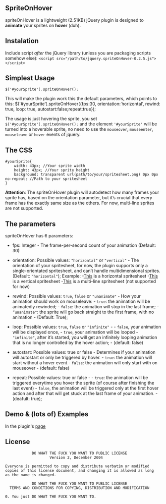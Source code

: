 ## SpriteOnHover
spriteOnHover is a lightweight (2.51KB) jQuery plugin is designed to **animate** your sprites on **hover** (duh). 

## Instalation
Include script *after* the jQuery library (unless you are packaging scripts somehow else):
`<script src="/path/to/jquery.spriteOnHover-0.2.5.js"></script>`

## Simplest Usage
    $('#yourSprite').spriteOnHover();

This will make the plugin work this the default parameters, which points to this:
    $('#yourSprite').spriteOnHover({fps:30, orientation:’horizontal’, rewind: true, loop: true, autostart:false;repeat:true});

The usage is just hovering the sprite, you set `$('#yourSprite').spriteOnHover();` and the element `'#yourSprite'` will be turned into a hoverable sprite, no need to use the `mouseover`, `mouseenter`, `mouseleave` or `hover` events of jquery.
	
## The CSS
    #yourSprite{
	    width: 43px; //Your sprite width
	    height: 43px; //Your sprite height
	    background: transparent url(path/to/your/spritesheet.png) 0px 0px no-repeat; //Path to your spritesheet
    }

**Attention**: The spriteOnHover plugin will autodetect how many frames your sprite has, based on the orientation parameter, but it’s crucial that every frame has the exactly same size as the others. For now, multi-line sprites are not supported.

## The parameters
spriteOnHover has 6 parameters:

- fps: Integer - The frame-per-second count of your animation (Default: 30)

- orientation: Possible values: `"horizontal"` or `"vertical"` - The orientation of your spritesheet, for now, the plugin supports only a single-orientated spritesheet, and can’t handle multidimensional sprites. (Default: `"horizontal"`);
Example:
-[This](http://apolinariopassos.com.br) is a horizontal spritesheet
-[This](http://apolinariopassos.com.br) is a vertical spritesheet
-[This](http://apolinariopassos.com.br) is a multi-line spritesheet (not supported for now)


- rewind: Possible values: `true`, `false` or `"unanimate"` - How your animation should work on mouseleave: 
                                                            - `true`: the animation will be animatedly rewinded; 
                                                            - `false`: the animation will stop in the last frame;
                                                            - `“unanimate"`: the sprite will go back straight to the first frame, with no animation 
                                                            - (Default: True);

- loop: Possible values: `true`, `false` or `"infinite"` - 
                                                         - `false`, your animation will be displayed once, 
                                                         - `true`, your animation will be looped
                                                         - `"infinite"`, after it’s started, you will get an infinitely looping animation that is no longer controlled by the hover action; 
                                                         - (default: false)

- autostart: Possible values: true or false - Determines if your animation will autostart or only be triggered by hover.
                                            - `true`: the animation will start without a hover event 
                                            - `false`: the animation will only start with on mouseover 
                                            - (default: false)

- repeat: Possible values: true or false - 
                                         - `true`: the animation will be triggered everytime you hover the sprite (of course after finishing the last event)
                                         - `false`, the animation will be triggered only at the first hover action and after that will get stuck at the last frame of your animation. 
                                         - (deafult: true); 

## Demo & (lots of) Examples
In the plugin's [page](http://www.apolinariopassos.com.br)

## License

                DO WHAT THE FUCK YOU WANT TO PUBLIC LICENSE
                        Version 2, December 2004

    Everyone is permitted to copy and distribute verbatim or modified
    copies of this license document, and changing it is allowed as long
    as the name is changed.

                DO WHAT THE FUCK YOU WANT TO PUBLIC LICENSE
      TERMS AND CONDITIONS FOR COPYING, DISTRIBUTION AND MODIFICATION

    0. You just DO WHAT THE FUCK YOU WANT TO.	